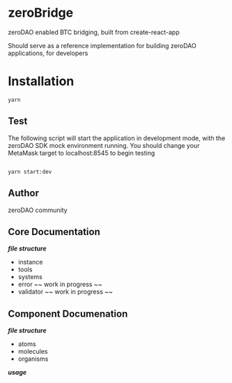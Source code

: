 # zeroBridge

zeroDAO enabled BTC bridging, built from create-react-app

Should serve as a reference implementation for building zeroDAO applications, for developers

# Installation

```shell
yarn
```

## Test


The following script will start the application in development mode, with the zeroDAO SDK mock environment running. You should change your MetaMask target to localhost:8545 to begin testing

```shell

yarn start:dev

```

## Author

zeroDAO community

## Core Documentation


**_file structure_**

- instance
- tools
- systems 
- error ~~ work in progress ~~
- validator ~~ work in progress ~~


## Component Documenation

**_file structure_** 

- atoms
- molecules
- organisms




**_usage_**


